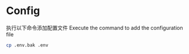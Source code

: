 # Config
执行以下命令添加配置文件
Execute the command to add the configuration file
```bash
cp .env.bak .env
```
